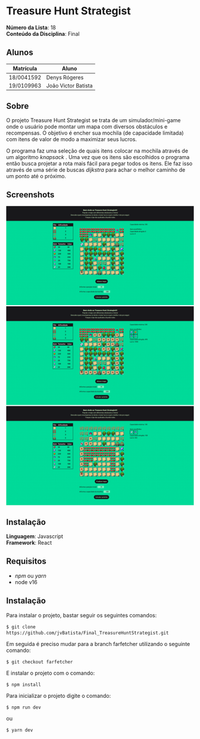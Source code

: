 # Treasure Hunt Strategist

**Número da Lista**: 18<br>
**Conteúdo da Disciplina**: Final<br>

## Alunos
|Matrícula | Aluno |
| -- | -- |
| 18/0041592  |  Denys Rógeres |
| 19/0109963  |  João Victor Batista |

## Sobre 
O projeto Treasure Hunt Strategist se trata de um simulador/mini-game 
onde o usuário pode montar um mapa com diversos obstáculos e recompensas. O objetivo é encher sua mochila (de capacidade limitada) com itens de valor de modo a maximizar seus lucros. 

O programa faz uma seleção de quais itens colocar na mochila através de um algoritmo *knapsack* . Uma vez que os itens são escolhidos o programa então busca projetar a rota mais fácil para pegar todos os itens. Ele faz isso através de uma série de buscas *dijkstra* para achar o melhor caminho de um ponto até o próximo.

## Screenshots
![image1](./src/assets/screenshots/Screenshot1.png)
![image2](./src/assets/screenshots/Screenshot2.png)
![image3](./src/assets/screenshots/Screenshot3.png)

## Instalação 
**Linguagem**: Javascript<br>
**Framework**: React<br>

## Requisitos 
- *npm* ou *yarn*
- node v16


## Instalação
Para instalar o projeto, bastar seguir os seguintes comandos:

```
$ git clone https://github.com/jvBatista/Final_TreasureHuntStrategist.git
```
Em seguida é preciso mudar para a branch farfetcher utilizando o seguinte comando:
```
$ git checkout farfetcher
```
E instalar o projeto com o comando:
```
$ npm install
```

Para inicializar o projeto digite o comando:
```
$ npm run dev
```

ou 

```
$ yarn dev
```





